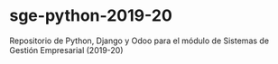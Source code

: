 # sge-python-2019-20
Repositorio de Python, Django y Odoo para el módulo de Sistemas de Gestión Empresarial (2019-20)
